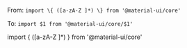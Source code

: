 From: `import \{ ([a-zA-Z ]*) \} from '@material-ui/core'`

To: `import $1 from '@material-ui/core/$1'`


import \{ ([a-zA-Z ]*) \} from '@material-ui/core'